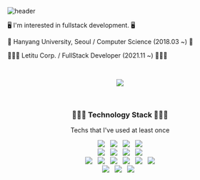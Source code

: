 ![header](https://capsule-render.vercel.app/api?type=slice&color=timeAuto&height=200&text=I'm%20JB.&fontAlign=70&rotate=13&fontAlignY=25&desc=JongBeomLee&descAlign=70.&descAlignY=44)

<p align="center">
<p>🖥 I'm interested in fullstack development. 🖥</p>
<p>🏫 Hanyang University, Seoul / Computer Science (2018.03 ~) 🏫</p>
<p>👨🏻‍💻 Letitu Corp. / FullStack Developer (2021.11 ~) 👨🏻‍💻</p>
</p>

<br/>

<p align="center">
    <img src="https://github-readme-streak-stats.herokuapp.com/?user=devleejb"/>
</p>

<br/>

<h3 align="center">👨🏻‍💻 Technology Stack 👨🏻‍💻</h3>

<p align="center">Techs that I've used at least once</p>

<p align="center">
    <img src ="https://img.shields.io/badge/Android-brightgreen.svg?&style=flat&logo=Android&logoColor=FFFFFF"/> &nbsp
    <img src ="https://img.shields.io/badge/React-61DAFD.svg?&style=flat&logo=React&logoColor=FFFFFF"/> &nbsp
    <img src ="https://img.shields.io/badge/Node.js-blue.svg?&style=flat&logo=Node.js&logoColor=FFFFFF"/> &nbsp
    <img src ="https://img.shields.io/badge/Flutter-02569B.svg?&style=flat&logo=Flutter&logoColor=FFFFFF"/>
    <br/>
    <img src ="https://img.shields.io/badge/Git-red.svg?&style=flat&logo=Git&logoColor=FFFFFF"/> &nbsp
    <img src ="https://img.shields.io/badge/MySQL-b07219.svg?&style=flat&logo=MySQL&logoColor=FFFFFF"/> &nbsp
    <img src ="https://img.shields.io/badge/MariaDB-003545.svg?&style=flat&logo=MariaDB&logoColor=FFFFFF"/> &nbsp
    <img src ="https://img.shields.io/badge/Amazon%20AWS-232F3E.svg?&style=flat&logo=Amazon%20AWS&logoColor=FFFFFF"/>
    <br/>
    <img src ="https://img.shields.io/badge/C-438eff.svg?&style=flat&logo=C&logoColor=FFFFFF"/> &nbsp
    <img src ="https://img.shields.io/badge/C++-4886FC.svg?&style=flat&logo=c%2B%2B&logoColor=FFFFFF"/> &nbsp
    <img src ="https://img.shields.io/badge/Java-b07219.svg?&style=flat&logo=Java&logoColor=FFFFFF"/> &nbsp
    <img src ="https://img.shields.io/badge/Python-3581ba.svg?&style=flat&logo=Python&logoColor=FFFFFF"/> &nbsp
    <img src ="https://img.shields.io/badge/Kotlin-red.svg?&style=flat&logo=Kotlin&logoColor=FFFFFF"/> &nbsp
    <img src ="https://img.shields.io/badge/Dart-0175C2.svg?&style=flat&logo=Dart&logoColor=FFFFFF"/>
    <br/>
    <img src ="https://img.shields.io/badge/Javascript-f1e05a.svg?&style=flat&logo=Javascript&logoColor=FFFFFF"/> &nbsp
    <img src ="https://img.shields.io/badge/HTML-e44b23.svg?&style=flat&logo=HTML5&logoColor=FFFFFF"/> &nbsp
    <img src ="https://img.shields.io/badge/CSS-1572b6.svg?&style=flat&logo=CSS3&logoColor=FFFFFF"/> &nbsp
</p>